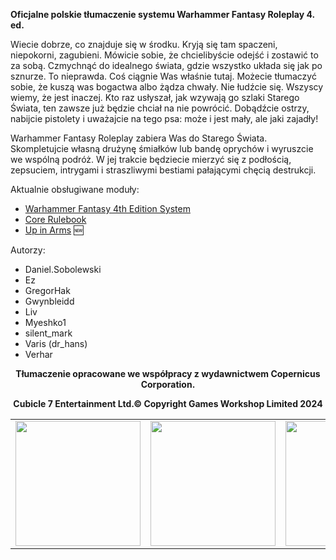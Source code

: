 **Oficjalne polskie tłumaczenie systemu Warhammer Fantasy Roleplay 4. ed.**

Wiecie dobrze, co znajduje się w środku. Kryją się tam spaczeni, niepokorni, zagubieni. Mówicie sobie, że chcielibyście odejść i zostawić to za sobą. Czmychnąć do idealnego świata, gdzie wszystko układa się jak po sznurze. To nieprawda. Coś ciągnie Was właśnie tutaj. Możecie tłumaczyć sobie, że kuszą was bogactwa albo żądza chwały. Nie łudźcie się. Wszyscy wiemy, że jest inaczej. Kto raz usłyszał, jak wzywają go szlaki Starego Świata, ten zawsze już będzie chciał na nie powrócić. Dobądźcie ostrzy, nabijcie pistolety i uważajcie na tego psa: może i jest mały, ale jaki zajadły!

Warhammer Fantasy Roleplay zabiera Was do Starego Świata. Skompletujcie własną drużynę śmiałków lub bandę oprychów i wyruszcie we wspólną podróż. W jej trakcie będziecie mierzyć się z podłością, zepsuciem, intrygami i straszliwymi bestiami pałającymi chęcią destrukcji.

Aktualnie obsługiwane moduły:

- [Warhammer Fantasy 4th Edition System](https://foundryvtt.com/packages/wfrp4e)
- [Core Rulebook](https://foundryvtt.com/packages/wfrp4e-core/)
- [Up in Arms](https://foundryvtt.com/packages/wfrp4e-up-in-arms) :new:

Autorzy:
- Daniel.Sobolewski
- Ez
- GregorHak
- Gwynbleidd
- Liv
- Myeshko1
- silent_mark
- Varis (dr_hans)
- Verhar

<p align="center"><b>Tłumaczenie opracowane we współpracy z wydawnictwem Copernicus Corporation.</b></p>
<p align="center"><b>Cubicle 7 Entertainment Ltd.© Copyright Games Workshop Limited 2024</b></p>

<table align="center">
<tr>
  <td><img src='https://github.com/silentmark/wfrp4e-core-pl/blob/main/githubAssets/COPCORP-logo.png' width="200"/></td>
  <td><img src='https://github.com/silentmark/wfrp4e-core-pl/blob/main/githubAssets/C7-logo.png' width="200"/></td>
  <td><img src='https://github.com/silentmark/wfrp4e-core-pl/blob/main/githubAssets/WH2023-logo.png' width="200"/></td>
</tr>
</table>


